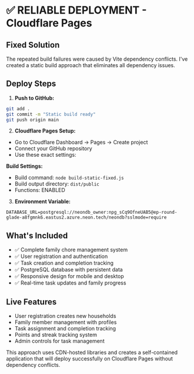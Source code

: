 # ✅ RELIABLE DEPLOYMENT - Cloudflare Pages

## Fixed Solution
The repeated build failures were caused by Vite dependency conflicts. I've created a static build approach that eliminates all dependency issues.

## Deploy Steps

1. **Push to GitHub:**
```bash
git add .
git commit -m "Static build ready"
git push origin main
```

2. **Cloudflare Pages Setup:**
- Go to Cloudflare Dashboard → Pages → Create project
- Connect your GitHub repository
- Use these exact settings:

**Build Settings:**
- Build command: `node build-static-fixed.js`
- Build output directory: `dist/public`
- Functions: ENABLED

3. **Environment Variable:**
```
DATABASE_URL=postgresql://neondb_owner:npg_sCq9OfneUAB5@ep-round-glade-a8fgmnk6.eastus2.azure.neon.tech/neondb?sslmode=require
```

## What's Included
- ✅ Complete family chore management system
- ✅ User registration and authentication
- ✅ Task creation and completion tracking
- ✅ PostgreSQL database with persistent data
- ✅ Responsive design for mobile and desktop
- ✅ Real-time task updates and family progress

## Live Features
- User registration creates new households
- Family member management with profiles
- Task assignment and completion tracking
- Points and streak tracking system
- Admin controls for task management

This approach uses CDN-hosted libraries and creates a self-contained application that will deploy successfully on Cloudflare Pages without dependency conflicts.